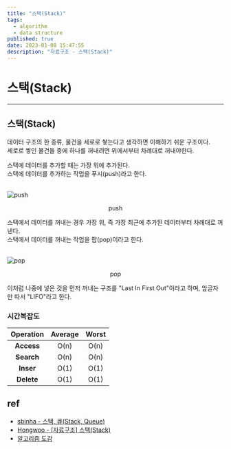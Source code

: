 ```yaml
---
title: "스택(Stack)"
tags:
  - algorithm
  - data structure
published: true
date: 2023-01-08 15:47:55
description: "자료구조 - 스택(Stack)"
---
```


# 스택(Stack)

---

## 스택(Stack)

데이터 구조의 한 종류, 물건을 세로로 쌓는다고 생각하면 이해하기 쉬운 구조이다.<br />
세로로 쌓인 물건들 중에 하나를 꺼내려면 위에서부터 차례대로 꺼내야한다.

스택에 데이터를 추가할 때는 가장 위에 추가된다.<br />
스택에 데이터를 추가하는 작업을 푸시(push)라고 한다.<br />
<br />

![push](push.png)

<center>push</center>

스택에서 데이터를 꺼내는 경우 가장 위, 즉 가장 최근에 추가된 데이터부터 차례대로 꺼낸다.<br />
스택에서 데이터를 꺼내는 작업을 팝(pop)이라고 한다.<br />
<br />

![pop](pop.png)

<center>pop</center>

이처럼 나중에 넣은 것을 먼저 꺼내는 구조를 "Last In First Out"이라고 하며, 앞글자만 따서 "LIFO"라고 한다.<br />

### 시간복잡도

| Operation  | Average | Worst |
| :--------: | :-----: | :---: |
| **Access** |  O(n)   | O(n)  |
| **Search** |  O(n)   | O(n)  |
| **Inser**  |  O(1)   | O(1)  |
| **Delete** |  O(1)   | O(1)  |

## ref

- [sbinha - 스택, 큐(Stack, Queue)](https://velog.io/@sbinha/%EC%8A%A4%ED%83%9D-%ED%81%90)
- [Hongwoo - [자료구조] 스택(Stack)](https://propercoding.tistory.com/17)
- [알고리즘 도감](https://apps.apple.com/kr/app/%EC%95%8C%EA%B3%A0%EB%A6%AC%EC%A6%98-%EB%8F%84%EA%B0%90/id1047532631)
